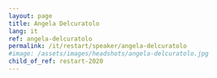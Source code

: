 ```yaml
---
layout: page
title: Angela Delcuratolo
lang: it
ref: angela-delcuratolo
permalink: /it/restart/speaker/angela-delcuratolo
#image: /assets/images/headshots/angela-delcuratolo.jpg
child_of_ref: restart-2020
---
```

